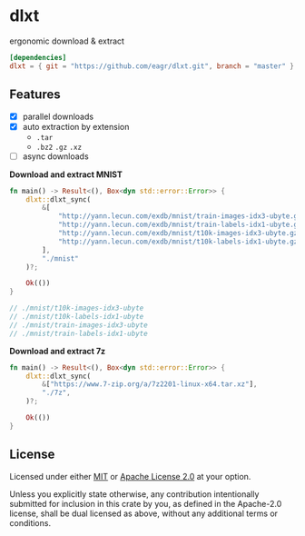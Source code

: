 # dlxt

ergonomic download & extract

```toml
[dependencies]
dlxt = { git = "https://github.com/eagr/dlxt.git", branch = "master" }
```

## Features

- [x] parallel downloads
- [x] auto extraction by extension
    * `.tar`
    * `.bz2` `.gz` `.xz`
- [ ] async downloads

**Download and extract MNIST**

```rs
fn main() -> Result<(), Box<dyn std::error::Error>> {
    dlxt::dlxt_sync(
        &[
            "http://yann.lecun.com/exdb/mnist/train-images-idx3-ubyte.gz",
            "http://yann.lecun.com/exdb/mnist/train-labels-idx1-ubyte.gz",
            "http://yann.lecun.com/exdb/mnist/t10k-images-idx3-ubyte.gz",
            "http://yann.lecun.com/exdb/mnist/t10k-labels-idx1-ubyte.gz",
        ],
        "./mnist"
    )?;

    Ok(())
}

// ./mnist/t10k-images-idx3-ubyte
// ./mnist/t10k-labels-idx1-ubyte
// ./mnist/train-images-idx3-ubyte
// ./mnist/train-labels-idx1-ubyte
```

**Download and extract 7z**

```rs
fn main() -> Result<(), Box<dyn std::error::Error>> {
    dlxt::dlxt_sync(
        &["https://www.7-zip.org/a/7z2201-linux-x64.tar.xz"],
        "./7z",
    )?;

    Ok(())
}
```

## License

Licensed under either [MIT](/LICENSE-MIT) or [Apache License 2.0](/LICENSE-APACHE) at your option.

Unless you explicitly state otherwise, any contribution intentionally submitted for inclusion in
this crate by you, as defined in the Apache-2.0 license, shall be dual licensed as above, without
any additional terms or conditions.
